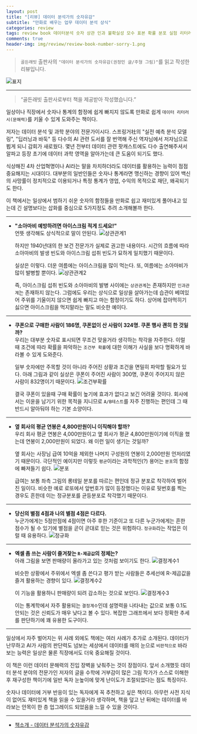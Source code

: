 ```yaml
---  
layout: post  
title: "[리뷰] 데이터 분석가의 숫자유감"  
subtitle: "만화로 배우는 업무 데이터 분석 상식"  
categories: review 
tags: review book 데이터분석 숫자 상관 인과 불확실성 모수 표본 확률 분포 실험 리터러시 시각화 조건부확률 평균      
comments: true  
header-img: img/review/review-book-number-sorry-1.png
---  
```

  
> `골든래빗` 출판사의 `"데이터 분석가의 숫자유감(권정민 글/주형 그림)"`를 읽고 작성한 리뷰입니다.  

![표지](https://theorydb.github.io/assets/img/review/review-book-number-sorry-1.png)  

---

> “골든래빗 출판사로부터 책을 제공받아 작성했습니다.”

일상이나 직장에서 숫자나 통계의 함정에 쉽게 빠지지 않도록 만화로 쉽게 `데이터 리터러시(문해력)`를 키울 수 있게 도와주는 책이다.

저자는 데이터 분석 및 과학 분야의 전문가이시다. 스프링거社의 "실전 예측 분석 모델링", "딥러닝과 바둑" 등 다수의 AI 관련 도서를 잘 번역해 주신 역자님에서 저자님으로 뵙게 되니 감회가 새로웠다. 몇년 전부터 데이터 관련 팟캐스트에도 다수 출연해주셔서 알파고 등장 초기에 데이터 과학 영역을 알아가는데 큰 도움이 되기도 했다. 

식상해진 4차 산업혁명이나 AI라는 말을 차치하더라도 데이터를 활용하는 능력이 점점 중요해지는 시대이다. 대부분의 일반인들은 숫자나 통계라면 맹신하는 경향이 있어 백신의 사망률이 정치적으로 이용되거나 특정 통계가 영업, 수익의 목적으로 재단, 왜곡되기도 한다. 

이 책에서는 일상에서 범하기 쉬운 숫자의 함정들을 만화로 쉽고 재미있게 풀어내고 있는데 긴 설명보다는 삽화를 중심으로 5가지정도 추려 소개해볼까 한다.

---
* __"소아마비 예방하려면 아이스크림 적게 드세요!"__  
  언뜻 생각해도 상식적으로 말이 안된다.
  ![상관관계1](https://theorydb.github.io/assets/img/review/review-book-number-sorry-3.png)  
  
  하지만 1940년대의 한 보건 전문가가 실제로 권고한 내용이다. 시간의 흐름에 따라 소아마비의 발생 빈도와 아이스크림 섭취 빈도가 묘하게 일치했기 때문이다.

  실상은 이렇다. 더운 여름에는 아이스크림을 많이 먹는다. 또, 여름에는 소아마비가 많이 발병할 뿐이다.
  ![상관관계2](https://theorydb.github.io/assets/img/review/review-book-number-sorry-2.png)  

  즉, 아이스크림 섭취 빈도와 소아마비의 발병 사이에는 `상관관계`는 존재하지만 `인과관계`는 존재하지 않는다. 그럼에도 우리는 상식으로 일상을 살아가는데 습관이 베여있어 주위를 기울이지 않으면 쉽게 빠지고 마는 함정이기도 하다. 상어에 잡아먹히기 싫으면 아이스크림을 먹지말라는 말도 비슷한 예이다.

---
* __쿠폰으로 구매한 사람이 186명, 쿠폰없이 산 사람이 324명. 쿠폰 행사 괜히 한 것일까?__  
  우리는 대부분 숫자로 표시되면 무조건 맞을거라 생각하는 착각을 자주한다. 이럴 때 조건에 따라 확률을 파악하는 `조건부 확률`에 대한 이해가 사실을 보다 명확하게 바라볼 수 있게 도와준다.

  일부 숫자에만 주목할 것이 아니라 주어진 상황과 조건을 면밀히 파악할 필요가 있다. 아래 그림과 같이 실상은 쿠폰이 주어진 사람이 300명, 쿠폰이 주어지지 않은 사람이 832명이기 때문이다.
  ![조건부확률](https://theorydb.github.io/assets/img/review/review-book-number-sorry-8.png)  

  결국 쿠폰이 있을때 구매 확률이 높기에 효과가 없다고 보긴 어려울 것이다. 회사에서는 이윤을 남기기 위한 목적을 지니므로 `A/B테스트`를 자주 진행하는 편인데 그 때 반드시 알아둬야 하는 기본 소양이다.

---
* __옆 회사의 평균 연봉은 4,800만원이니 이직해야 할까?__  
  우리 회사 평균 연봉은 4,000만원이고 옆 회사가 평균 4,800만원이기에 이직을 했는데 연봉이 2,000만원이 되었다. 왜 이런 일이 생기는 것일까?

  옆 회사는 사장님 급여 10억을 제외한 나머지 구성원의 연봉이 2,000만원 언저리였기 때문이다. 극단적인 예이지만 이렇듯 `평균`이라는 과학적인(?) 용어는 `분포`의 함정에 빠져들기 쉽다.
  ![분포](https://theorydb.github.io/assets/img/review/review-book-number-sorry-9.png)  

  급여는 보통 좌측 그림의 롱테일 분포를 따르는 편인데 정규 분포로 착각하여 벌어진 일이다. 비슷한 예로 로또에서 앞번호가 많이 등장했다는 이유로 뒷번호를 찍는 경우도 흔한데 이는 정규분포를 균등분포로 착각했기 때문이다.

---
* __당신의 별점 4점과 나의 별점 4점은 다르다.__  
  누군가에게는 5점만점에 4점이면 아주 후한 기준이고 또 다른 누군가에게는 흔한 점수가 될 수 있기에 별점을 곧이 곧대로 믿는 것은 위험하다. `정규화`라는 작업은 이럴 때 유용하다. 
  ![정규화](https://theorydb.github.io/assets/img/review/review-book-number-sorry-7.png)  

---
* __엑셀 좀 쓰는 사람이 즐겨찾는 `R-제곱값`의 정체는?__  
  아래 그림을 보면 판매량이 올라가고 있는 것처럼 보이기도 한다.
  ![결정계수1](https://theorydb.github.io/assets/img/review/review-book-number-sorry-6.png)  

  비슷한 상황에서 주위에서 엑셀 좀 쓴다고 평가 받는 사람들은 추세선에 R-제곱값을 즐겨 활용하는 경향이 있다. 
  ![결정계수2](https://theorydb.github.io/assets/img/review/review-book-number-sorry-5.png) 

  이 기능을 활용하니 판매량이 되려 감소하는 것으로 보인다.
  ![결정계수3](https://theorydb.github.io/assets/img/review/review-book-number-sorry-4.png) 

  이는 통계학에서 자주 활용되는 `결정계수`인데 설명력을 나타내는 값으로 보통 0.1도 안되는 것은 신뢰도가 매우 낮다고 볼 수 있다. 복잡한 그래프에서 보다 정확한 추세를 판단하기에 꽤 유용한 도구이다.

---

일상에서 자주 벌어지는 위 사례 외에도 책에는 여러 사례가 추가로 소개된다. 데이터가 난무하고 AI가 사람의 판단력도 넘보는 세상에서 데이터를 매의 눈으로 `비판적으로` 바라보는 능력은 일상은 물론 직장에서도 더욱 중요해질 것이다. 

이 책은 이런 데이터 문해력의 진입 장벽을 낮춰주는 것이 장점이다. 앞서 소개했듯 데이터 분석 분야의 전문가인 저자의 글을 수학에 거부감이 많은 그림 작가가 스스로 이해한 후 재구성한 책이기에 일반 독자 눈높이에 맞게 난이도가 조절되었다는 점도 특징이다.

숫자나 데이터에 거부 반응이 있는 독자에게 꼭 추천하고 싶은 책이다. 아무런 사전 지식이 없어도 재미있게 책을 읽을 수 있을거라 생각하며, 책을 덮고 난 뒤에는 데이터를 바라보는 안목이 한 층 업그레이드 되었음을 느낄 수 있을 것이다.

---

* [책소개 - 데이터 분석가의 숫자유감](http://www.yes24.com/Product/Goods/102958933)



